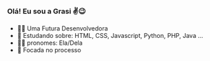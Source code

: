 ### Olá! Eu sou a Grasi ✌😉
- 👩‍💻 Uma Futura Desenvolvedora
- 🌱 Estudando sobre: HTML, CSS, Javascript, Python, PHP, Java ...
- 👩🏻 pronomes: Ela/Dela
- 🎯 Focada no processo 

